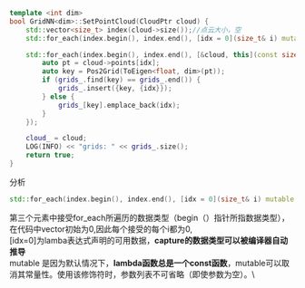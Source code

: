 ```c++
template <int dim>
bool GridNN<dim>::SetPointCloud(CloudPtr cloud) {
    std::vector<size_t> index(cloud->size());//点云大小，空
    std::for_each(index.begin(), index.end(), [idx = 0](size_t& i) mutable { i = idx++; });//功能为给index填上数字

    std::for_each(index.begin(), index.end(), [&cloud, this](const size_t& idx) {
        auto pt = cloud->points[idx];
        auto key = Pos2Grid(ToEigen<float, dim>(pt));
        if (grids_.find(key) == grids_.end()) {
            grids_.insert({key, {idx}});
        } else {
            grids_[key].emplace_back(idx);
        }
    });

    cloud_ = cloud;
    LOG(INFO) << "grids: " << grids_.size();
    return true;
}
```
分析
```c++
std::for_each(index.begin(), index.end(), [idx = 0](size_t& i) mutable { i = idx++; });
```
第三个元素中接受for_each所遍历的数据类型（begin（）指针所指数据类型），在代码中vector初始为0,因此每个接受的每个i都为0, \
[idx=0]为lamba表达式声明的可用数据，**capture的数据类型可以被编译器自动推导** \
mutable 是因为默认情况下，**lambda函数总是一个const函数**，mutable可以取消其常量性。使用该修饰符时，参数列表不可省略（即使参数为空）。\